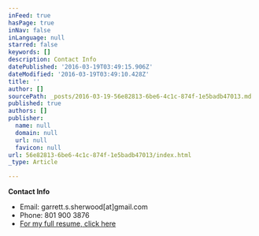 ```yaml
---
inFeed: true
hasPage: true
inNav: false
inLanguage: null
starred: false
keywords: []
description: Contact Info
datePublished: '2016-03-19T03:49:15.906Z'
dateModified: '2016-03-19T03:49:10.428Z'
title: ''
author: []
sourcePath: _posts/2016-03-19-56e82813-6be6-4c1c-874f-1e5badb47013.md
published: true
authors: []
publisher:
  name: null
  domain: null
  url: null
  favicon: null
url: 56e82813-6be6-4c1c-874f-1e5badb47013/index.html
_type: Article

---
```

**Contact Info**

* Email: garrett.s.sherwood\[at\]gmail.com
* Phone: 801 900 3876
* [For my full resume, click here][0]

[0]: https://drive.google.com/file/d/0B_3Bn2B5HlnMdm1mSnFpakVPeE0/view?usp=sharing